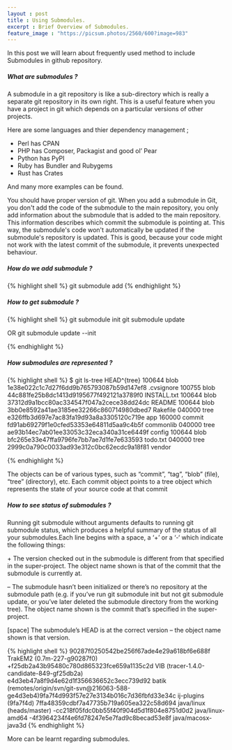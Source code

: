 ```yaml
---
layout : post
title : Using Submodules.
excerpt : Brief Overview of Submodules.  
feature_image : "https://picsum.photos/2560/600?image=983"
---
```


In this post we will learn about frequently used method to include Submodules
in github repository.

##### What are submodules ?
A submodule in a git repository is like a sub-directory which is really a
separate git repository in its own right. This is a useful feature when you
have a project in git which depends on a particular versions of other projects.

Here are some languages and thier dependency management ;

* Perl has CPAN
* PHP has Composer, Packagist and good ol’ Pear
* Python has PyPI
* Ruby has Bundler and Rubygems
* Rust has Crates

And many more examples can be found.

You should have proper version of git.
When you add a submodule in Git, you don't add the code of the submodule to the
main repository, you only add information about the submodule that is added to
the main repository. This information describes which commit the submodule is
pointing at. This way, the submodule's code won't automatically be updated if
the submodule's repository is updated. This is good, because your code might
not work with the latest commit of the submodule, it prevents unexpected behaviour.


##### How do we add submodule ?

{% highlight shell %}
   git submodule add <github-repo-which-you-want-to-include>
{% endhighlight %}  

##### How to get submodule ?

{% highlight shell %}
  git submodule init
  git submodule update

  OR
  git submodule update --init

 {% endhighlight %}

##### How submodules are represented ?

{% highlight shell %}
$ git ls-tree HEAD^{tree}
100644 blob 1e38e022c1c7d27f6dd9b765793087b59d147ef8    .cvsignore
100755 blob 44c881fe25b8dc1413d9195677f492121a3789f0    INSTALL.txt
100644 blob 37312d9a1bcc80ac334547f047a2cece38dd24dc    README
100644 blob 3bb0e8592a41ae3185ee32266c860714980dbed7    Rakefile
040000 tree e326ffb3d697e7ac83fa19d93a8a3305120c719e    app
160000 commit fd91ab69279f1e0cfed53353e64811d5aa9c4b5f    commonlib
040000 tree ae93b14ec7ab01ee33053c32eca340a31ce6449f    config
100644 blob bfc265e33e47ffa9796fe7bb7ae7d1fe7e633593    todo.txt
040000 tree 2999c0a790c0033ad93e312c0bc62ecdc9a18f81    vendor

{% endhighlight %}  

The objects can be of various types, such as “commit”, “tag”, “blob” (file),
 “tree” (directory), etc.  Each commit object points to a tree object which
 represents the state of your source code at that commit

##### How to see status of submodules ?

Running git submodule without arguments defaults to running git submodule status,
which produces a helpful summary of the status of all your submodules.Each line
begins with a space, a ‘+’ or a ‘-‘ which indicate the following things:

 \+   The version checked out in the submodule is different from that specified
     in the super-project. The object name shown is that of the commit that
     the submodule is currently at.

–    The submodule hasn’t been initialized or there’s no repository at the
     submodule path (e.g. if you’ve run  git submodule init but not git
     submodule update, or you’ve later deleted the submodule directory from
     the working tree). The object name shown is the commit that’s specified
     in the super-project.

[space]  The submodule’s HEAD is at the correct version – the object name shown
         is that version.

{% highlight shell %}
90287f0250542be256f67ade4e29a618bf6e688f TrakEM2 (0.7m-227-g90287f0)
+f25db2a43b95480c780d865323fce659a1135c2d VIB (tracer-1.4.0-candidate-849-gf25db2a)
e4d3eb47a8f9d4e62d1f356636652c3ecc739d92 batik (remotes/origin/svn/git-svn@216063-588-ge4d3eb4)9fa7f4d993f57e27e3134b016c7d36fbfd33e34c ij-plugins (9fa7f4d)
7ffa48359cdbf7a47735b719a605ea322c58d694 java/linux (heads/master)
-cc218f05fdc0bb55f40f904d5d1f804e8751d0d2 java/linux-amd64
-4f3964234f4e6fd78247e5e7fad9c8becad53e8f java/macosx-java3d
{% endhighlight %}  

More can be learnt regarding submodules.
